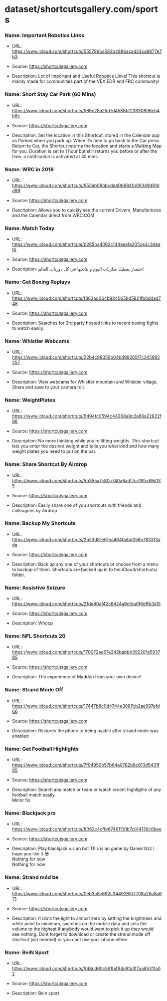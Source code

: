 # dataset/shortcutsgallery.com/sports

### Name: Important Robotics Links

- URL: https://www.icloud.com/shortcuts/555796ba582b4886acad54ca8877e7b3

- Source: https://shortcutsgallery.com

- Description: Lot of Important and Useful Robotics Links!
This shortcut is mainly made for communities part of the VEX EDR and FRC community!

### Name: Short Stay Car Park (60 Mins)

- URL: https://www.icloud.com/shortcuts/586c28a25d7d4588bf23830806eb4b8c

- Source: https://shortcutsgallery.com

- Description: Set the location in this Shortcut, stored in the Calendar app as Parked when you park up.
When it’s time to go back to the Car press Return to Car, the Shortcut returns the location and starts a Walking Map for you.
Duration is set to 1 hour but still returns you before or after the time. a notification is activated at 45 mins.

### Name: WRC in 2018

- URL: https://www.icloud.com/shortcuts/653ab09bbcda40b6840e19349d61dd99

- Source: https://shortcutsgallery.com

- Description: Allows you to quickly see the current Drivers, Manufactures and the Calendar direct from WRC.COM

### Name: Match Today

- URL: https://www.icloud.com/shortcuts/b285ba4062c144aeafa205ce3c3deaf5

- Source: https://shortcutsgallery.com

- Description: اختصار يعطيك مباريات اليوم و نتائجها في كل دوريات العالم

### Name: Get Boxing Replays

- URL: https://www.icloud.com/shortcuts/f363ad064b984065bd5821fb6ddad748

- Source: https://shortcutsgallery.com

- Description: Searches for 3rd party hosted links to recent boxing fights to watch easily.

### Name: Whistler Webcams

- URL: https://www.icloud.com/shortcuts/22b4c99356b04bd99265f7c345892257

- Source: https://shortcutsgallery.com

- Description: View webcams for Whistler mountain and Whistler village. Share and save to your camera roll.

### Name: WeightPlates

- URL: https://www.icloud.com/shortcuts/6494fc0594c44268a8c2a88a22822f96

- Source: https://shortcutsgallery.com

- Description: No more thinking while you’re lifting weights. This shortcut lets you enter the desired weight and tells you what kind and how many weight plates you need to put on the bar.

### Name: Share Shortcut By Airdrop

- URL: https://www.icloud.com/shortcuts/5b355a7c80c740a8adf7cc19fcd9b035

- Source: https://shortcutsgallery.com

- Description: Easily share one of you shortcuts with friends and colleagues by Airdrop

### Name: Backup My Shortcuts

- URL: https://www.icloud.com/shortcuts/2b53d81e61ea4640abd056e7833f3ada

- Source: https://shortcutsgallery.com

- Description: Back up any one of your shortcuts or choose from a menu to backup of them.
Shortcuts are backed up in to the iCloud/shortcuts/ folder.

### Name: Assistive Seizure

- URL: https://www.icloud.com/shortcuts/21de40af42c8424a9cfda0f6effb3a15

- Source: https://shortcutsgallery.com

- Description: Whoop

### Name: NFL Shortcuts 20

- URL: https://www.icloud.com/shortcuts/170072ae57e242babbb392201a593795

- Source: https://shortcutsgallery.com

- Description: The experience of Madden from your own device!

### Name: Strand Mode Off

- URL: https://www.icloud.com/shortcuts/17447b8c0d4744e3887cb2ae997efd66

- Source: https://shortcutsgallery.com

- Description: Restores the phone to being usable after strand mode was enabled

### Name: Get Football Highlights

- URL: https://www.icloud.com/shortcuts/7f94950b57b64a0782b8c813d5431f95

- Source: https://shortcutsgallery.com

- Description: Search any match or team or watch recent highlights of any football match easily.  
									        	Minor fix									      	

### Name: Blackjack pro

- URL: https://www.icloud.com/shortcuts/8062c4cffe674617b1b7cb14139c0bee

- Source: https://shortcutsgallery.com

- Description: Play blackjack v.s an bot
This is an game by Daniel Gzz I hope you like it 😎  
									        	Nothing for now									      	  
									        	Nothing for now									      	

### Name: Strand mód be

- URL: https://www.icloud.com/shortcuts/0eb3a8c692c3449285f7708a28a8a613

- Source: https://shortcutsgallery.com

- Description: It dims the light to almost zero by setting the brightness and  white point to minimum, switches on the mobile data and sets the volume to the highest
If anybody would want to pick it up they would see nothing.
Dont forget to download or create the strand mode off shortcut (siri needed) or you cant use your phone either

### Name: BeiN Sport

- URL: https://www.icloud.com/shortcuts/948cd60c591b494a9fa3f7aa85311a02

- Source: https://shortcutsgallery.com

- Description: Bein sport

